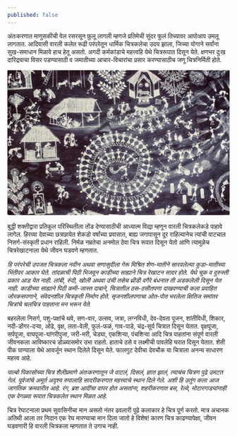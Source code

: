 ```yaml
---
published: false
---
```

अंतःकरणात माणुसकीची वेल रसरसून फ़ुलू लागली म्हणजे प्रतिमेची सुंदर फुलं तिच्यावर आपोआप उमलू लागतात. आदिवासी वारली कलेत रूढी परंपरेतून धार्मिक चित्रकलेचा उदय झाला, जिच्या योगाने सर्वांना सुख-समाधान मिळावे हाच हेतू असतो. अगदी कर्मकांडाचे महत्त्वहि येथे चित्ररूपात दिसून येते. क्षणभर दुःख दारिद्र्याचा विसर पडण्यासाठी व जमातीच्या आचार-विचारांचा प्रसार करण्यासाठीच जणू चित्रनिर्मिती होते.

![](https://github.com/sharadbhoir/sharadbhoir.github.io/blob/master/images/IMG_1741.jpg?raw=true)

बुद्धी शक्तीद्वारा प्रतिकूल परिस्थितीला तोंड देण्यासाठीची आध्यात्म विद्या म्हणून वारली चित्रकलेकडे पाहावे लागेल. हिरव्या देवाच्या छत्रछायेत शेकडो वर्षांच्या प्रवासात, बाह्य जगापासून दूर राहिल्यानेच त्यांची वाटचाल निसर्ग-संस्कृती प्रधान राहिली. निर्मळ नम्रतेचा अनमोल ठेवा चित्र रूपात दिसून येतो आणि त्यामुळेच चित्ररेखाटनाला येथे जीवन घडवणे म्हणतात.
   
_हि परंपरेची उपजत चित्रकला नवीन अथवा सणासुदीला गेरू मिश्रित शेण-मातीने सारवलेल्या कुडा-मातीच्या भिंतीवर आकार घेते. तांदळाची पिठी भिजवून काडीच्या साह्याने चित्र रेखाटन सादर होते. येथे चूक व दुरुस्ती प्रकार आड येत नाही. लांबी, रुंदी, खोली अथवा उंची तसेच थ्रीडी वगैरे बंधनात ती अडकलेली दिसून येत नाही. काडीच्या साह्याने पिठी कमी-जास्त दाबाने, चित्रातील ठस-ठसीतपणा दाखवण्याची कला प्रवाहित जोरकसपणाने, संवेदनशील चित्रकृती निर्माण होते. सृजनशीलपणाचा ओत-पोत भरलेला क्षितिज समांतर चित्रांचे चलचित्र पाहताना मन भरून येते._
  
बहरलेला निसर्ग, पशु-पक्षांचे थवे, सण-वार, उत्सव, जत्रा, लग्नविधी, देव-देवता पूजन, शांतीविधी, शिकार, नदी-डोंगर-दऱ्या, ओढे, वृक्ष, लता-वेली, फुलं-फळं, गाव-पाडे, चंद्र-सूर्य चित्रात दिसून येतात. वृक्षपूजा, सर्पपूजा, वाघपूजा-घांगरीपुजा, जरी-मरी, चेड्या, एकशिऱ्या, पंचशिऱ्या आदि चित्र पाहतांना संपूर्ण वारली जीवनकला आविष्कारच डोळ्यासमोर उभा राहतो. हाताचे ठसे व लक्ष्मीची पावलेहि घरात दिसून येतात. शेती पीक पाण्याला येथे आवर्जून स्थान दिलेले दिसून येते. फालगुट देवीचा देवचौक या चित्राला अनन्य साधारण महत्त्व आहे.
    
_पाल्बो पिकासोच्या चित्र शैलीप्रमाणे अंतःकरणातून जे वाटलं, दिसलं, ज्ञात झालं, त्याचंच चित्रण पुढे उमटत गेलं. पूर्वजांचे अमूर्त अदृश्य रुपालाहि सादरीकरणात महत्त्वाचे स्थान दिले गेले. अशी हि उतुंग कला आज जागतिक क्रमवारीत आहे. रंग, ब्रश आदींचा वापर होत असतांना, शहरीकरणात बस, रेल्वे, मोटारगाड्यांनाही एक वेगळ्या रूपात चित्रकलेत स्थान मिळत आहे._
     
चित्र रेघाटनाला प्रथम सुवासिनीचा मान असतो नंतर ढवलारी पुढे कलाकार हे चित्र पूर्ण करतो. मात्र अचानक अतिथी आला तर निदान एक रेघ मारण्याचा मान दिला जातो हे विशेष! कारण चित्र काढण्यापेक्षा, जीवन घडवणारी हि वारली चित्रकला म्हणतात ते उगाच नाही. 
    


